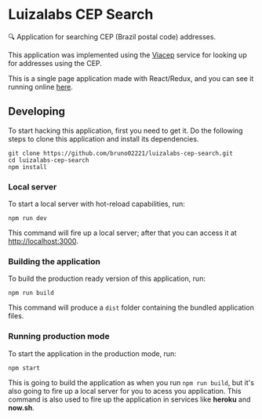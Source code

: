 # Luizalabs CEP Search
:mag: Application for searching CEP (Brazil postal code) addresses.

This application was implemented using the [Viacep](https://viacep.com.br/) service for looking up for addresses using the CEP.

This is a single page application made with React/Redux, and you can see it running online [here](https://luizalabs-address-search-lnalqoddkm.now.sh/).

## Developing

To start hacking this application, first you need to get it. Do the following steps to clone this application and install its dependencies.

```shell
git clone https://github.com/bruno02221/luizalabs-cep-search.git
cd luizalabs-cep-search
npm install
```

### Local server

To start a local server with hot-reload capabilities, run:

```shell
npm run dev
```

This command will fire up a local server; after that you can access it at [http://localhost:3000](http://localhost:3000).

### Building the application

To build the production ready version of this application, run:

```shell
npm run build
```

This command will produce a `dist` folder containing the bundled application files.

### Running production mode

To start the application in the production mode, run:

```shell
npm start
```

This is going to build the application as when you run `npm run build`, but it's also going to fire up a local server for you to acess you application. This command is also used to fire up the application in services like **heroku** and **now.sh**.
